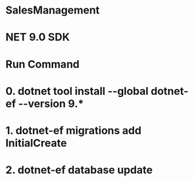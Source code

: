 # SalesManagement

# NET 9.0 SDK 

# Run Command 

# 0. dotnet tool install --global dotnet-ef --version 9.*
# 1. dotnet-ef migrations add InitialCreate
# 2. dotnet-ef database update